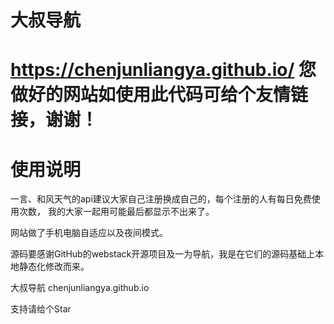 # 大叔导航
# https://chenjunliangya.github.io/  您做好的网站如使用此代码可给个友情链接，谢谢！

# 使用说明

一言、和风天气的api建议大家自己注册换成自己的，每个注册的人有每日免费使用次数，
我的大家一起用可能最后都显示不出来了。

网站做了手机电脑自适应以及夜间模式。

源码要感谢GitHub的webstack开源项目及一为导航，我是在它们的源码基础上本地静态化修改而来。


大叔导航 chenjunliangya.github.io

支持请给个Star
